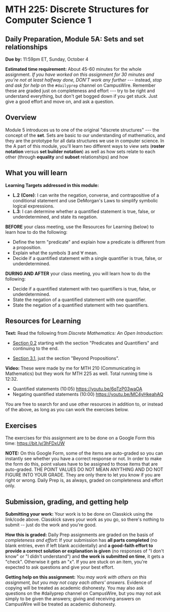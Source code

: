 # MTH 225: Discrete Structures for Computer Science 1 

## Daily Preparation, Module 5A: Sets and set relationships

**Due by:** 11:59pm ET, Sunday, October 4

**Estimated time requirement:** About 45-60 minutes for the whole assignment. *If you have worked on this assignment for 30 minutes and you're not at least halfway done, DON'T work any further* --- instead, *stop and ask for help* on the `#dailyprep` channel on CampusWire. Remember these are graded just on completeness and effort --- try to be right and understand everything, but don't get bogged down if you get stuck. Just give a good effort and move on, and ask a question. 



## Overview 

Module 5 introduces us to one of the original "discrete structures" --- the concept of the **set**. Sets are basic to our understanding of mathematics, and they are the prototype for all data structures we use in computer science. In the A part of this module, you'll learn two different ways to view sets (**roster notation** versus **set builder notation**) as well as how sets relate to each other (through **equality** and **subset** relationships) and how 

## What you will learn 

**Learning Targets addressed in this module:** 

  + **L.2** **(Core)**: I can write the negation, converse, and contrapositive of a conditional statement and use DeMorgan's Laws to simplify symbolic logical expressions. 
  + **L.3**: I can determine whether a quantified statement is true, false, or underdetermined, and state its negation. 

**BEFORE** your class meeting, use the Resources for Learning (below) to learn how to do the following: 

- Define the term "predicate" and explain how a predicate is different from a proposition. 
- Explain what the symbols $\exists$ and $\forall$ mean. 
- Decide if a quantified statement with a single quantifier is true, false, or underdetermined.

**DURING AND AFTER** your class meeting, you will learn how to do the following: 

- Decide if a quantified statement with two quantifiers is true, false, or underdetermined.
- State the negation of a quantified statement with one quantifier. 
- State the negation of a quantified statement with two quantifiers. 

## Resources for Learning

**Text:** Read the following from *Discrete Mathematics: An Open Introduction*: 

- [Section 0.2](http://discrete.openmathbooks.org/dmoi3/sec_intro-statements.html) starting with the section "Predicates and Quantifiers" and continuing to the end. 

- [Section 3.1](http://discrete.openmathbooks.org/dmoi3/sec_propositional.html), just the section "Beyond Propositions". 

**Video:** These were made by me for MTH 210 (Communicating in Mathematics) but they work for MTH 225 as well. Total running time is 12:32. 

- Quantified statements (10:05) https://youtu.be/6qTzP03waOA 
- Negating quantified statements (10:00) https://youtu.be/MC4yHkeahAQ

You are free to search for and use other resources in addition to, or instead of the above, as long as you can work the exercises below.



## Exercises

The exercises for this assignment are to be done on a Google Form this time: https://bit.ly/3hFDxUW

**NOTE:** On this Google Form, some of the items are auto-graded so you can instantly see whether you have a correct response or not. In order to make the form do this, point values have to be assigned to those items that are auto-graded. THE POINT VALUES DO NOT MEAN ANYTHING AND DO NOT FIGURE INTO YOUR GRADE. They are only there to let you know if you are right or wrong. Daily Prep is, as always, graded on completeness and effort only. 

## Submission, grading, and getting help 

**Submitting your work:** Your work is to be done on Classkick using the link/code above. Classkick saves your work as you go, so there's nothing to submit -- just do the work and you're good. 

**How this is graded:** Daily Prep assignments are graded on the basis of *completeness and effort*: If your submission has **all parts completed** (no blank entries, even if left blank accidentally) and **a good-faith effort to provide a correct solution or explanation is given** (no responses of "I don't know" or "I didn't understand") and **the work is submitted on time**, it gets a "check". Otherwise it gets an "x". If you are stuck on an item, you're expected to ask questions and give your best effort.  

**Getting help on this assignment:** *You may work with others on this assignment, but you may not copy each others' answers.* Evidence of copying will be treated as academic dishonesty. You may also ask questions on the #dailyprep channel on CampusWire, but you may not ask simply to be given the answers; giving and receiving answers on CampusWire will be treated as academic dishonesty.
<!--stackedit_data:
eyJoaXN0b3J5IjpbLTc3OTQ2OTI4Ml19
-->